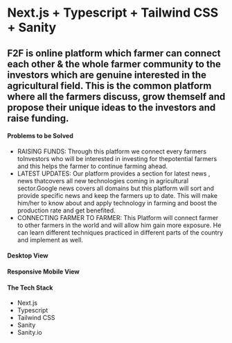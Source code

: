 # Next.js + Typescript + Tailwind CSS + Sanity

## F2F is online platform which farmer can connect each other & the whole farmer community to the investors which are genuine interested in the agricultural  field.  This is the common platform where all the farmers discuss, grow themself and propose their unique ideas to the investors and raise funding.


<h4>Problems to be Solved</h4>
<ul>
    <li>RAISING FUNDS: Through this platform we connect every farmers toInvestors who will be interested in investing for thepotential farmers and this helps the farmer to continue farming ahead.</li>
    <li>LATEST UPDATES: Our platform provides a section for latest news , news thatcovers all new technologies coming in agricultural sector.Google news covers all domains but this platform will sort and provide specific news and keep the farmers up to date. This will make him/her to know about and apply technology in farming and boost the production rate and get benefited.</li>
    <li>CONNECTING FARMER TO FARMER: This Platform will connect farmer to other farmers in the world and will allow him gain more exposure. He can learn different techniques practiced in different parts of the country and implement as well.</li>
</ul>


<h4>Desktop View</h4>

<h4>Responsive Mobile View</h4>



<h4>The Tech Stack</h4>
<ul>
    <li>Next.js</li>
    <li>Typescript</li>
    <li>Tailwind CSS</li>
    <li>Sanity</li>
    <li>Sanity.io</li>
</ul>
